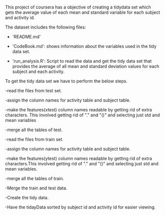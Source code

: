 This project of coursera has a objective of creating a tidydata set which gets the average value of each mean and standard variable for each subject and activity id.

The dataset includes the following files:

- 'README.md'

- 'CodeBook.md': shows information about the variables used in the tidy data set.

- 'run_analysis.R': Script to read the data and get the tidy data set that provides the average of all mean and standard deviation
   values for each subject and each activity.
   
To get the tidy data set we have to perform the below steps.

-read the files from test set.

-assign the column names for activity table and subject table.

-make the features(xtest) column names readable by getting rid of extra characters. This involved getting rid of "." and "()" and 
 selecting just std and mean variables
 
-merge all the tables of test.

-read the files from train set.

-assign the column names for activity table and subject table.

-make the features(ytest) column names readable by getting rid of extra characters.This involved getting rid of "." and "()" and 
 selecting just std and mean variables.
 
-merge all the tables of train.

-Merge the train and test data.

-Create the tidy data.

-Have the tidayData sorted by subject id and activity id for easier viewing.